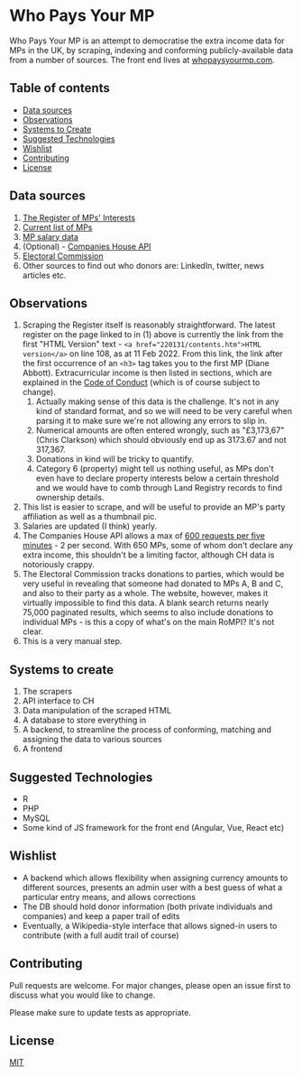 # Who Pays Your MP
Who Pays Your MP is an attempt to democratise the extra income data for MPs in the UK, by scraping, indexing and conforming publicly-available data from a number of sources. The front end lives at [whopaysyourmp.com](https://whopaysyourmp.com).

## Table of contents
* [Data sources](#data-sources)
* [Observations](#observations)
* [Systems to Create](#systems-to-create)
* [Suggested Technologies](#suggested-technologies)
* [Wishlist](#wishlist)
* [Contributing](#contributing)
* [License](#license)

## Data sources
1. [The Register of MPs' Interests](https://publications.parliament.uk/pa/cm/cmregmem/contents2122.htm)
2. [Current list of MPs](https://members.parliament.uk/members/Commons)
3. [MP salary data](https://www.theipsa.org.uk/mp-costs/mps-pay-and-pensions/)
4. (Optional) - [Companies House API](https://developer.company-information.service.gov.uk/)
5. [Electoral Commission](http://search.electoralcommission.org.uk/?currentPage=0&rows=10&sort=AcceptedDate&order=desc&tab=1&et=pp&et=ppm&et=tp&et=perpar&et=rd&isIrishSourceYes=true&isIrishSourceNo=true&prePoll=false&postPoll=true&register=gb&register=ni&register=none&optCols=Register&optCols=CampaigningName&optCols=AccountingUnitsAsCentralParty&optCols=IsSponsorship&optCols=IsIrishSource&optCols=RegulatedDoneeType&optCols=CompanyRegistrationNumber&optCols=Postcode&optCols=NatureOfDonation&optCols=PurposeOfVisit&optCols=DonationAction&optCols=ReportedDate&optCols=IsReportedPrePoll&optCols=ReportingPeriodName&optCols=IsBequest&optCols=IsAggregation)
6. Other sources to find out who donors are: LinkedIn, twitter, news articles etc.

## Observations
1. Scraping the Register itself is reasonably straightforward. The latest register on the page linked to in (1) above is currently the link from the first "HTML Version" text - `<a href="220131/contents.htm">HTML version</a>` on line 108, as at 11 Feb 2022. From this link, the link after the first occurrence of an `<h3>` tag takes you to the first MP (Diane Abbott). Extracurricular income is then listed in sections, which are explained in the [Code of Conduct](https://publications.parliament.uk/pa/cm201719/cmcode/1882/188201.htm) (which is of course subject to change).
    1.  Actually making sense of this data is the challenge. It's not in any kind of standard format, and so we will need to be very careful when parsing it to make sure we're not allowing any errors to slip in.
    2.  Numerical amounts are often entered wrongly, such as "£3,173,67" (Chris Clarkson) which should obviously end up as 3173.67 and not 317,367.
    3.  Donations in kind will be tricky to quantify.
    4.  Category 6 (property) might tell us nothing useful, as MPs don't even have to declare property interests below a certain threshold and we would have to comb through Land Registry records to find ownership details.
2.  This list is easier to scrape, and will be useful to provide an MP's party affiliation as well as a thumbnail pic.
3.  Salaries are updated (I think) yearly.
4.  The Companies House API allows a max of [600 requests per five minutes](https://developer.company-information.service.gov.uk/developer-guidelines/) - 2 per second. With 650 MPs, some of whom don't declare any extra income, this shouldn't be a limiting factor, although CH data is notoriously crappy.
5.  The Electoral Commission tracks donations to parties, which would be very useful in revealing that someone had donated to MPs A, B and C, and also to their party as a whole. The website, however, makes it virtually impossible to find this data. A blank search returns nearly 75,000 paginated results, which seems to also include donations to individual MPs - is this a copy of what's on the main RoMPI? It's not clear.
6.  This is a very manual step.

## Systems to create
1. The scrapers
2. API interface to CH
3. Data manipulation of the scraped HTML
4. A database to store everything in
5. A backend, to streamline the process of conforming, matching and assigning the data to various sources
6. A frontend

## Suggested Technologies
* R 
* PHP
* MySQL
* Some kind of JS framework for the front end (Angular, Vue, React etc)

## Wishlist
* A backend which allows flexibility when assigning currency amounts to different sources, presents an admin user with a best guess of what a particular entry means, and allows corrections
* The DB should hold donor information (both private individuals and companies) and keep a paper trail of edits
* Eventually, a Wikipedia-style interface that allows signed-in users to contribute (with a full audit trail of course)

## Contributing
Pull requests are welcome. For major changes, please open an issue first to discuss what you would like to change.

Please make sure to update tests as appropriate.

## License
[MIT](https://choosealicense.com/licenses/mit/)
